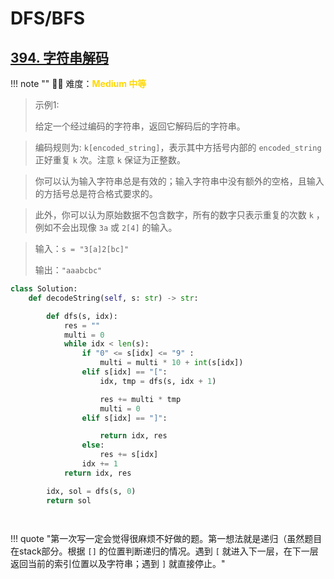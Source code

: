 # DFS/BFS

## [394. 字符串解码](https://leetcode.cn/problems/decode-string/description/?envType=study-plan-v2&envId=top-100-liked)

<!-- 所有文件名必须是该题目的英文名 -->

!!! note ""
    <!-- 这里记载考察的数据结构、算法等 -->
    🔑🔑 难度：<span style = "color:gold; font-weight:bold">Medium 中等 </span>

<!-- <span style = "color:gold; font-weight:bold">Medium 中等 </span> 中等 -->
<!-- <span style = "color:crisma; font-weight:bold">High 困难</span> 困难 -->
<!-- <span style = "color:Green; font-weight:bold">Easy 简单</span> 简单 -->

<!-- 题目简介 -->


> 示例1:
>
> 给定一个经过编码的字符串，返回它解码后的字符串。

> 编码规则为: `k[encoded_string]`，表示其中方括号内部的 `encoded_string` 正好重复 `k` 次。注意 `k` 保证为正整数。

> 你可以认为输入字符串总是有效的；输入字符串中没有额外的空格，且输入的方括号总是符合格式要求的。

> 此外，你可以认为原始数据不包含数字，所有的数字只表示重复的次数 `k` ，例如不会出现像 `3a` 或 `2[4]` 的输入。

 


> 输入：`s = "3[a]2[bc]"`
> 
> 输出：`"aaabcbc"`

> 


```python
class Solution:
    def decodeString(self, s: str) -> str:

        def dfs(s, idx):
            res = ""
            multi = 0
            while idx < len(s):
                if "0" <= s[idx] <= "9" :
                    multi = multi * 10 + int(s[idx])
                elif s[idx] == "[":
                    idx, tmp = dfs(s, idx + 1)

                    res += multi * tmp
                    multi = 0
                elif s[idx] == "]":

                    return idx, res
                else:
                    res += s[idx]
                idx += 1
            return idx, res

        idx, sol = dfs(s, 0)
        return sol

    
```

!!! quote "第一次写一定会觉得很麻烦不好做的题。第一想法就是递归（虽然题目在stack部分。根据 `[]` 的位置判断递归的情况。遇到  `[` 就进入下一层，在下一层返回当前的索引位置以及字符串；遇到 `]` 就直接停止。"
